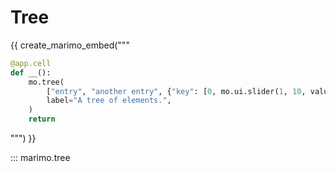 # Tree

{{ create_marimo_embed("""

```python
@app.cell
def __():
    mo.tree(
        ["entry", "another entry", {"key": [0, mo.ui.slider(1, 10, value=5), 2]}],
        label="A tree of elements.",
    )
    return
```

""") }}

::: marimo.tree
